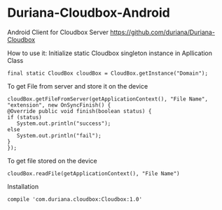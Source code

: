 # Duriana-Cloudbox-Android
Android Client for Cloudbox Server https://github.com/duriana/Duriana-Cloudbox

How to use it:
Initialize static Cloudbox singleton instance in Apllication Class
```
final static CloudBox cloudBox = CloudBox.getInstance("Domain");
```
To get File from server and store it on the device
```
cloudBox.getFileFromServer(getApplicationContext(), "File Name", "extension", new OnSyncFinish() { 
@Override public void finish(boolean status) { 
if (status) 
   System.out.println("success"); 
else 
   System.out.println("fail"); 
}
});
```
To get file stored on the device
```
cloudBox.readFile(getApplicationContext(), "File Name")
```

Installation 
```
compile 'com.duriana.cloudbox:Cloudbox:1.0'
```

